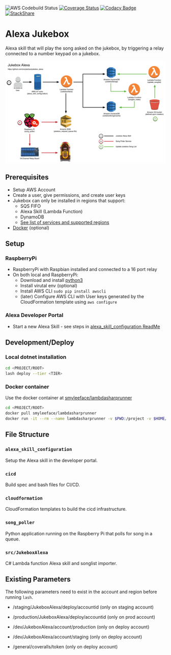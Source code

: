 ![AWS Codebuild Status](https://codebuild.us-west-2.amazonaws.com/badges?uuid=eyJlbmNyeXB0ZWREYXRhIjoiWWFCOUZsUmhQVm1GTi9vVTNYa1lVZWhGeXl2ajM5S1Roa1l5VHFkUlByQ3R5bHBCdU1hZ3hMZ1c4cWZaOXlIWlVXYkJFanJuQVRxUlUzZis1RzRJV0hJPSIsIml2UGFyYW1ldGVyU3BlYyI6ImJBSjdvU2pRRnNncGlCR1IiLCJtYXRlcmlhbFNldFNlcmlhbCI6MX0%3D&branch=master)
[![Coverage Status](https://coveralls.io/repos/github/smyleeface/jukebox_alexa/badge.svg)](https://coveralls.io/github/smyleeface/jukebox_alexa)
[![Codacy Badge](https://api.codacy.com/project/badge/Grade/718db1a14d7643de8ad8f4e035d961dc)](https://www.codacy.com/app/smyleeface/jukebox_alexa?utm_source=github.com&amp;utm_medium=referral&amp;utm_content=smyleeface/jukebox_alexa&amp;utm_campaign=Badge_Grade)
[![StackShare](https://img.shields.io/badge/tech-stack-0690fa.svg?style=flat)](https://stackshare.io/smyleeface/jukebox-alexa)

Alexa Jukebox
=============
Alexa skill that will play the song asked on the jukebox, by triggering a relay connected to a number keypad on a jukebox.

![Alexa Jukebox workflow diagram](images/jukebox_diagram.png "Alexa Jukebox workflow diagram")

## Prerequisites
* Setup AWS Account
* Create a user, give permissions, and create user keys
* Jukebox can only be installed in regions that support:
    * SQS FIFO
    * Alexa Skill (Lambda Function)
    * DynamoDB
    * [See list of services and supported regions](https://aws.amazon.com/about-aws/global-infrastructure/regional-product-services/)
* [Docker](https://docker.com/) (optional)

## Setup

### RaspberryPi

* RaspberryPi with Raspbian installed and connected to a 16 port relay
* On both local and RaspberryPi: 
    * Download and install [python3](https://www.python.org/downloads/)
    * Install virutal env (optional)
    * Install AWS CLI `sudo pip install awscli`
    * (later) Configure AWS CLI with User keys generated by the CloudFormation template using `aws configure`

### Alexa Developer Portal

* Start a new Alexa Skill - see steps in [alexa_skill_configuration ReadMe](alexa_skill_configuration/ReadMe.md)

## Development/Deploy

### Local dotnet installation

```bash
cd <PROJECT/ROOT>
lash deploy --tier <TIER>
```

### Docker container

Use the docker container at [smyleeface/lambdasharprunner](https://hub.docker.com/r/smyleeface/lambdasharprunner/)

```bash
cd <PROJECT/ROOT>
docker pull smyleeface/lambdasharprunner
docker run -it --rm --name lambdasharprunner -v $PWD:/project -v $HOME/.aws:/root/.aws smyleeface/lambdasharprunner:latest /bin/bash lash deploy --tier <TIER>
```

## File Structure

### `alexa_skill_configuration`

Setup the Alexa skill in the developer portal.

### `cicd`

Build spec and bash files for CI/CD.

### `cloudformation`

CloudFormation templates to build the cicd infrastructure.

### `song_poller`

Python application running on the Raspberry Pi that polls for song in a queue. 

### `src/JukeboxAlexa`

C# Lambda function Alexa skill and songlist importer.


## Existing Parameters

The following parameters need to exist in the account and region before running `lash`.

* /staging/JukeboxAlexa/deploy/accountid (only on staging account)

* /production/JukeboxAlexa/deploy/accountid (only on prod account)

* /dev/JukeboxAlexa/account/production (only on deploy account)
* /dev/JukeboxAlexa/account/staging (only on deploy account)
* /general/coveralls/token (only on deploy account)
